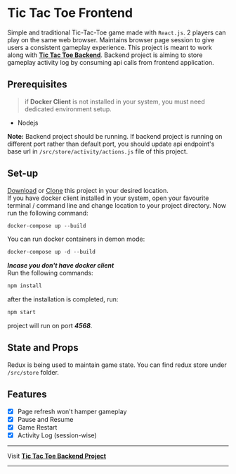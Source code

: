 Tic Tac Toe Frontend
===================
Simple and traditional Tic-Tac-Toe game made with `React.js`. 2 players can play on the same web browser. Maintains browser page session to give users a consistent gameplay experience.
This project is meant to work along with **[Tic Tac Toe Backend](https://github.com/astutecoder/tic-tac-toe-back "Backend Project")**. Backend project is aiming to store gameplay activity log by consuming api calls from frontend application.

## Prerequisites

> if **Docker Client** is not installed in your system, you must need dedicated environment setup.
- Nodejs

**Note:** Backend project should be running. If backend project is running on different port rather than default port, you should update api endpoint's base url in `/src/store/activity/actions.js` file of this project.

## Set-up

[Download](https://github.com/astutecoder/tic-tac-toe-front/archive/master.zip "download zip file") or [Clone](https://github.com/astutecoder/tic-tac-toe-front.git "copy project https link") this project in your desired location.  
If you have docker client installed in your system, open your favourite terminal / command line and change location to your project directory. Now run the following command:

```javascript
docker-compose up --build
```

You can run docker containers in demon mode:
```javascript
docker-compose up -d --build
```

***Incase you don't have docker client***  
Run the following commands:
```javascript
npm install
```
after the installation is completed, run:
```javascript
npm start
```
project will run on port ***4568***.

## State and Props
Redux is being used to maintain game state. You can find redux store under `/src/store` folder.

## Features
- [x] Page refresh won't hamper gameplay  
- [x] Pause and Resume  
- [x] Game Restart  
- [x] Activity Log (session-wise)  

___
Visit **[Tic Tac Toe Backend Project](https://github.com/astutecoder/tic-tac-toe-back)**
___